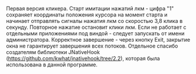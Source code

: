 Первая версия кликера. 
Старт имитации нажатий лкм - цифра "1" сохраняет координаты положения курсора на момент старта и начинает отправлять сигналы нажатия лкм со скоростью 3,8 клика в секунду. 
Повторное нажатие остановит клики лкм. 
Если не работает с отдельными приложениями под виндой - следует запускать от имени администратора. 
Корректное завершение - через кнопку Exit, закрытие окна не гарантирует завершения всех потоков. 
Отдельное спасибо создателям библиотеки JNativeHook (https://github.com/kwhat/jnativehook/tree/2.2), которая была использована в данной программе.
